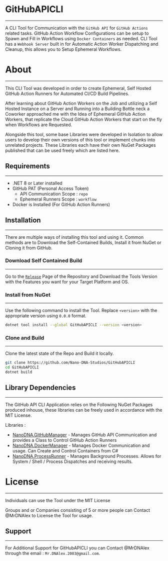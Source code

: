 # GitHubAPICLI
---
A CLI Tool for Communication with the ``GitHub API`` for ``GitHub Actions`` related tasks. GitHub Action Workflow Configurations can be setup to Spawn and Fill in Workflows using ``Docker Containers`` as needed. CLI Tool has a ``Webhook Server`` built in for Automatic Action Worker Dispatching and Cleanup, this allows you to Setup Ephemeral Workflows.

# About
----
This CLI Tool was developed in order to create Ephemeral, Self Hosted GitHub Action Runners for Automated CI/CD Build Pipelines. 

After learning about GitHub Action Workers on the Job and utilizing a Self Hosted Instance on a Server and Running into a Building Bottle neck a Coworker approached me with the Idea of Ephemeral GitHub Action Workers, that replicate the Cloud GitHub Action Workers that start on the fly when Workflows are Requested. 

Alongside this tool, some base Libraries were developed in Isolation to allow users to develop their own versions of this tool or implement chunks into unrelated projects. These Libraries each have their own NuGet Packages published that can be used freely which are listed here.

## Requirements
----
- .NET 8 or Later installed
- GitHub PAT (Personal Access Token)
	- API Communication Scope : ``repo``
	- Ephemeral Runners Scope : ``workflow``
- Docker is Installed (For GitHub Action Runners)

## Installation
----
There are multiple ways of installing this tool and using it. Common methods are to Download the Self-Contained Builds, Install it from NuGet or Cloning it from GitHub.

### Download Self Contained Build
----
Go to the [``Release``](https://github.com/Nano-DNA-Studios/GitHubAPICLI/releases) Page of the Repository and Download the Tools Version with the Features you want for your Target Platform and OS.

### Install from NuGet
----
Use the following command to install the Tool. Replace ``<version>`` with the appropriate version using ``0.0.0`` format.

```bash
dotnet tool install --global GitHubAPICLI --version <version>
```

### Clone and Build
---
Clone the latest state of the Repo and Build it locally.

```bash
git clone https://github.com/Nano-DNA-Studios/GitHubAPICLI
cd GitHubAPICLI
dotnet build
```

## Library Dependencies
---
The GitHub API CLI Application relies on the Following NuGet Packages produced inhouse, these libraries can be freely used in accordance with the MIT License.

Libraries :
- [NanoDNA.GitHubManager](https://github.com/Nano-DNA-Studios/NanoDNA.GitHubManager) - Manages GitHub API Communication and provides a Class to Control GitHub Action Runners
- [NanoDNA.DockerManager](https://github.com/Nano-DNA-Studios/NanoDNA.DockerManager) - Manages Docker Communication and usage. Can Create and Control Containers from C#
- [NanoDNA.ProcessRunner](https://github.com/Nano-DNA-Studios/NanoDNA.ProcessRunner) - Manages Background Processes. Allows for System / Shell / Process Dispatches and receiving results.

# License
----
Individuals can use the Tool under the MIT License

Groups and or Companies consisting of 5 or more people can Contact @MrDNAlex to License the Tool for usage. 

## Support
----
For Additional Support for GitHubAPICLI you can Contact @MrDNAlex through the email : ``Mr.DNAlex.2003@gmail.com``.